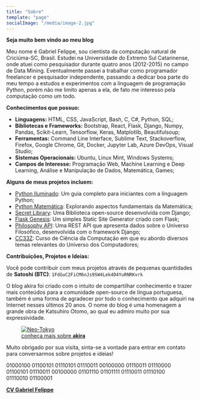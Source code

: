 ```yaml
---
title: "Sobre"
template: "page"
socialImage: "/media/image-2.jpg"
---
```


<b>Seja muito bem vindo ao meu blog</b>

Meu nome é Gabriel Felippe, sou cientista da computação natural de Criciúma-SC, Brasil. Estudei na Universidade do Extremo Sul Catarinense, onde atuei como pesquisador durante quatro anos (2012-2015) no campo de Data Mining. Eventualmente passei a trabalhar como programador freelancer e pesquisador independente, passando a dedicar boa parte do meu tempo a estudos e experimentos com a linguagem de programação Python, porém não me limito apenas a ela, de fato me interesso pela computação como um todo. 

<b>Conhecimentos que possuo:</b>

  - **Linguagens:** HTML, CSS, JavaScript, Bash, C, C#, Python, SQL;
  - **Bibliotecas e Frameworks:** Bootstrap, React, Flask, Django, Numpy, Pandas, Scikit-Learn, Tensorflow, Keras, Matplotlib, Beautifulsoup;
  - **Ferramentas:** Command Line Interface, Sublime Text, Stackoverflow, Firefox, Google Chrome, Git, Docker, Jupyter Lab, Azure DevOps, Visual Studio;
  - **Sistemas Operacionais:** Ubuntu, Linux Mint, Windows Systems;
  - **Campos de Interesse:** Programação Web, Machine Learning e Deep Learning, Análise e Manipulação de Dados, Matemática, Games;

<b>Alguns de meus projetos incluem:</b>

- [Python Iluminado](https://github.com/the-akira/Python-Iluminado): Um guia completo para iniciantes com a linguagem Python;
- [Python Matemática](https://github.com/the-akira/Python-Matematica): Explorando aspectos fundamentais da Matemática;
- [Secret Library](https://secretlibrary.pythonanywhere.com/): Uma Biblioteca open-source desenvolvida com Django;
- [Flask Genesis](https://github.com/the-akira/Flask-Genesis): Um simples Static Site Generator criado com Flask;
- [Philosophy API](https://philosophyapi.pythonanywhere.com/): Uma REST API que apresenta dados sobre o Universo Filosófico, desenvolvida com o framework Django;
- [CC33Z](https://cc33z.pythonanywhere.com/): Curso de Ciência da Computação em que eu abordo diversos temas relevantes do Universo dos Computadores;

<b>Contribuições, Projetos e Ideias:</b>

Você pode contribuir com meus projetos através de pequenas quantidades de <b>Satoshi (BTC)</b>: `1FdGuC2FiCM6nJs9SW4Lek4D4YuRNRKvrk`

O blog akira foi criado com o intuito de compartilhar conhecimento e trazer mais conteúdos para a comunidade open-source de língua portuguesa, também é uma forma de agradecer por todo o conhecimento que adquiri na Internet nesses últimos 20 anos. O nome do blog é uma homenagem a grande obra de Katsuhiro Otomo, ao qual eu admiro muito por sua expressividade. 

<figure class="float-right" style="width: 400px">
	<a href="https://en.wikipedia.org/wiki/Akira_(1988_film)"><img src="/media/akira.jpg" alt="Neo-Tokyo"></a>
	<figcaption><a href="https://en.wikipedia.org/wiki/Akira_(1988_film)">conheça mais sobre <b>akira</b></a></figcaption>
</figure>

Muito obrigado por sua visita, sinta-se a vontade para entrar em contato para conversarmos sobre projetos e ideias!

<figure style="margin-block-start: 0;margin-inline-start: 0;">
01000100 01100101 01110101 01110011 00100000 01110011 01110000 01100101 01110011 00100000 01101110 01101111 01110011 01110100 01110010 01100001
</figure>

**[CV Gabriel Felippe](https://gabrielcv.netlify.com/)**
